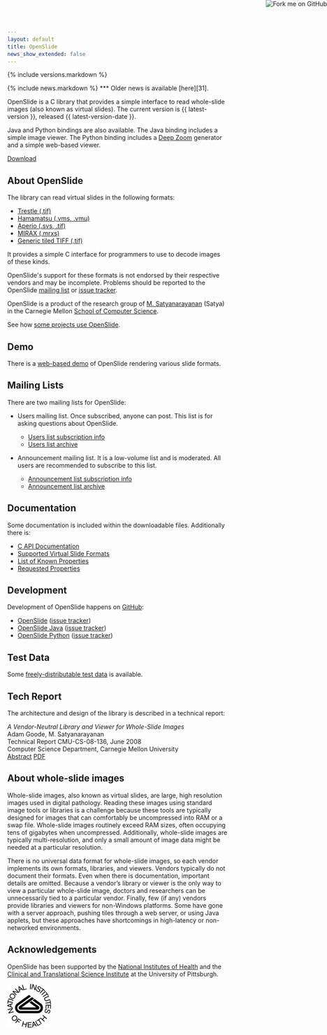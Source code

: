 ```yaml
---
layout: default
title: OpenSlide
news_show_extended: false
---
```


{% include versions.markdown %}

<a href="https://github.com/openslide">
<img style="position: absolute; top: 0; right: 0; border: 0;"
src="https://a248.e.akamai.net/assets.github.com/img/abad93f42020b733148435e2cd92ce15c542d320/687474703a2f2f73332e616d617a6f6e6177732e636f6d2f6769746875622f726962626f6e732f666f726b6d655f72696768745f677265656e5f3030373230302e706e67"
alt="Fork me on GitHub">
</a>

<div markdown="1" class="newsflash">
{% include news.markdown %}
***
Older news is available [here][31].
</div>

OpenSlide is a C library that provides a simple interface to read
whole-slide images (also known as virtual slides). The current version
is {{ latest-version }}, released {{ latest-version-date }}.

Java and Python bindings are also available. The Java binding includes a
simple image viewer. The Python binding includes a [Deep Zoom][26]
generator and a simple web-based viewer.

[Download][1]

[1]: Download
[26]: http://msdn.microsoft.com/en-us/library/cc645050%28VS.95%29.aspx
[31]: News

About OpenSlide
---------------

The library can read virtual slides in the following formats:

 * [Trestle (.tif)][2]
 * [Hamamatsu (.vms, .vmu)][3]
 * [Aperio (.svs, .tif)][4]
 * [MIRAX (.mrxs)][5]
 * [Generic tiled TIFF (.tif)][6]

[2]: Trestle%20format
[3]: Hamamatsu%20format
[4]: Aperio%20format
[5]: MIRAX%20format
[6]: Generic%20tiled%20TIFF%20format

It provides a simple C interface for programmers to use to decode
images of these kinds.

OpenSlide's support for these formats is not endorsed by their respective
vendors and may be incomplete.  Problems should be reported to the OpenSlide
[mailing list][11] or [issue tracker][23].

OpenSlide is a product of the research group of [M. Satyanarayanan][8]
(Satya) in the Carnegie Mellon [School of Computer Science][9].

[8]: http://www.cs.cmu.edu/~satya/
[9]: http://www.cs.cmu.edu/


See how [some projects use OpenSlide][10].

[10]: Some%20Projects%20Using%20OpenSlide


Demo
----

There is a [web-based demo][26] of OpenSlide rendering various slide
formats.

[26]: demo/


Mailing Lists
-------------

There are two mailing lists for OpenSlide:

 * Users mailing list. Once subscribed, anyone can post. This list is for asking questions about OpenSlide.
   * [Users list subscription info][11]
   * [Users list archive][12]

 * Announcement mailing list. It is a low-volume list and is moderated. All users are recommended to subscribe to this list.
   * [Announcement list subscription info][13]
   * [Announcement list archive][14]

[11]: http://lists.andrew.cmu.edu/mailman/listinfo/openslide-users/
[12]: http://lists.andrew.cmu.edu/pipermail/openslide-users/
[13]: http://lists.andrew.cmu.edu/mailman/listinfo/openslide-announce/
[14]: http://lists.andrew.cmu.edu/pipermail/openslide-announce/


Documentation
-------------

Some documentation is included within the downloadable files. Additionally there is:
 * [C API Documentation][15]
 * [Supported Virtual Slide Formats][7]
 * [List of Known Properties][16]
 * [Requested Properties][17]

[7]: Supported%20Virtual%20Slide%20Formats
[15]: api/openslide_8h.html
[16]: List%20of%20Known%20Properties
[17]: Requested%20Properties


Development
-----------

Development of OpenSlide happens on [GitHub][27]:

 * [OpenSlide][28] ([issue tracker][23])
 * [OpenSlide Java][29] ([issue tracker][24])
 * [OpenSlide Python][30] ([issue tracker][25])

[23]: http://github.com/openslide/openslide/issues
[24]: http://github.com/openslide/openslide-java/issues
[25]: http://github.com/openslide/openslide-python/issues
[27]: http://github.com/openslide
[28]: http://github.com/openslide/openslide
[29]: http://github.com/openslide/openslide-java
[30]: http://github.com/openslide/openslide-python

Test Data
---------

Some [freely-distributable test data][18] is available.

[18]: http://openslide.cs.cmu.edu/download/openslide-testdata/


Tech Report
-----------

The architecture and design of the library is described in a technical report:

*A Vendor-Neutral Library and Viewer for Whole-Slide Images*  
Adam Goode, M. Satyanarayanan  
Technical Report CMU-CS-08-136, June 2008  
Computer Science Department, Carnegie Mellon University  
[Abstract][19]
[PDF][20]

[19]: http://reports-archive.adm.cs.cmu.edu/anon/2008/abstracts/08-136.html
[20]: http://reports-archive.adm.cs.cmu.edu/anon/2008/CMU-CS-08-136.pdf


About whole-slide images
------------------------

Whole-slide images, also known as virtual slides, are large, high resolution images used in digital
pathology. Reading these images using standard image tools or libraries is a challenge because
these tools are typically designed for images that can comfortably be uncompressed into RAM or
a swap file. Whole-slide images routinely exceed RAM sizes, often occupying tens of gigabytes
when uncompressed. Additionally, whole-slide images are typically multi-resolution, and only a
small amount of image data might be needed at a particular resolution.

There is no universal data format for whole-slide images, so each vendor implements its own
formats, libraries, and viewers. Vendors typically do not document their formats. Even when
there is documentation, important details are omitted. Because a vendor’s library or viewer is the
only way to view a particular whole-slide image, doctors and researchers can be unnecessarily
tied to a particular vendor. Finally, few (if any) vendors provide libraries and viewers for non-Windows platforms. Some have gone with a server approach, pushing tiles through a web server,
or using Java applets, but these approaches have shortcomings in high-latency or non-networked
environments.

Acknowledgements
----------------
OpenSlide has been supported by the [National Institutes of Health][21] and the [Clinical and Translational Science Institute][22] at the University of Pittsburgh.

[21]: http://www.nih.gov/
[22]: http://www.ctsi.pitt.edu/


[![NIH logo](images/NIH_logo.png)][21]